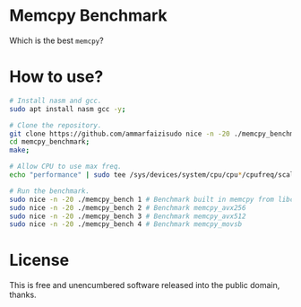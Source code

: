 # Memcpy Benchmark
Which is the best `memcpy`?

# How to use?
```sh
# Install nasm and gcc.
sudo apt install nasm gcc -y;

# Clone the repository.
git clone https://github.com/ammarfaizisudo nice -n -20 ./memcpy_benchmark;
cd memcpy_benchmark;
make;

# Allow CPU to use max freq.
echo "performance" | sudo tee /sys/devices/system/cpu/cpu*/cpufreq/scaling_governor;

# Run the benchmark.
sudo nice -n -20 ./memcpy_bench 1 # Benchmark built in memcpy from libc
sudo nice -n -20 ./memcpy_bench 2 # Benchmark memcpy_avx256
sudo nice -n -20 ./memcpy_bench 3 # Benchmark memcpy_avx512
sudo nice -n -20 ./memcpy_bench 4 # Benchmark memcpy_movsb
```

# License
This is free and unencumbered software released into the public domain, thanks.
